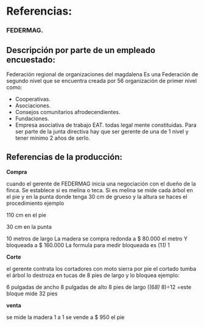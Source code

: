 # Referencias:

### FEDERMAG.

## Descripción por parte de un empleado encuestado:

Federación regional de organizaciones del magdalena Es una Federación de segundo nivel que se encuentra creada por 56 organización de primer nivel como:

- Cooperativas.
- Asociaciones.
- Consejos comunitarios afrodecendientes.
- Fundaciones.
- Empresa asociativa de trabajo EAT.
todas legal mente constituidas. Para ser parte de la junta directiva hay que ser gerente de una de 1 nivel y tener mínimo 2 años de serlo.

## Referencias de la producción:

**Compra**

cuando el gerente de FEDERMAG inicia una negociación con el dueño de la finca. Se establece si es melina o teca. Si es melina se mide cada árbol en el pie y en la punta donde tenga 30 cm de grueso y la altura se haces el procedimiento ejemplo

110 cm en el pie

30 cm en la punta

10 metros de largo
La madera se compra redonda a $ 80.000 el metro Y bloqueada a $ 160.000 La formula para medir bloqueada es (1*1)* 1

**Corte**

el gerente contrata los cortadores con moto sierra por pie el cortado tumba el árbol lo destroza en tucas de 8 pies de largo y lo bloquea ejemplo:

6 pulgadas de ancho
8 pulgadas de alto
8 pies de largo
((6*8)* 8)÷12 =este bloque mide 32 pies

**venta**

se mide la madera 1 a 1
se vende a $ 950 el pie
